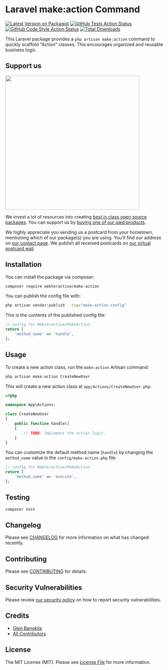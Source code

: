 # Laravel make:action Command

[![Latest Version on Packagist](https://img.shields.io/packagist/v/webteractive/make-action.svg?style=flat-square)](https://packagist.org/packages/webteractive/make-action)
[![GitHub Tests Action Status](https://img.shields.io/github/actions/workflow/status/webteractive/make-action/run-tests.yml?branch=main&label=tests&style=flat-square)](https://github.com/webteractive/make-action/actions?query=workflow%3Arun-tests+branch%3Amain)
[![GitHub Code Style Action Status](https://img.shields.io/github/actions/workflow/status/webteractive/make-action/fix-php-code-style-issues.yml?branch=main&label=code%20style&style=flat-square)](https://github.com/webteractive/make-action/actions?query=workflow%3A"Fix+PHP+code+style+issues"+branch%3Amain)
[![Total Downloads](https://img.shields.io/packagist/dt/webteractive/make-action.svg?style=flat-square)](https://packagist.org/packages/webteractive/make-action)

This Laravel package provides a `php artisan make:action` command to quickly scaffold "Action" classes. This encourages organized and reusable business logic.

## Support us

[<img src="https://github-ads.s3.eu-central-1.amazonaws.com/make-action.jpg?t=1" width="419px" />](https://spatie.be/github-ad-click/make-action)

We invest a lot of resources into creating [best in class open source packages](https://spatie.be/open-source). You can support us by [buying one of our paid products](https://spatie.be/open-source/support-us).

We highly appreciate you sending us a postcard from your hometown, mentioning which of our package(s) you are using. You'll find our address on [our contact page](https://spatie.be/about-us). We publish all received postcards on [our virtual postcard wall](https://spatie.be/open-source/postcards).

## Installation

You can install the package via composer:

```bash
composer require webteractive/make-action
```

You can publish the config file with:

```bash
php artisan vendor:publish --tag="make-action-config"
```

This is the contents of the published config file:

```php
// config for Webteractive/MakeAction
return [
    'method_name' => 'handle',
];
```

## Usage

To create a new action class, run the `make:action` Artisan command:

```bash
php artisan make:action CreateNewUser
```

This will create a new action class at `app/Actions/CreateNewUser.php`:

```php
<?php

namespace App\Actions;

class CreateNewUser
{
    public function handle()
    {
        // TODO: Implement the action logic.
    }
}
```

You can customize the default method name (`handle`) by changing the `method_name` value in the `config/make-action.php` file:

```php
// config for Webteractive/MakeAction
return [
    'method_name' => 'execute',
];
```

## Testing

```bash
composer test
```

## Changelog

Please see [CHANGELOG](CHANGELOG.md) for more information on what has changed recently.

## Contributing

Please see [CONTRIBUTING](CONTRIBUTING.md) for details.

## Security Vulnerabilities

Please review [our security policy](../../security/policy) on how to report security vulnerabilities.

## Credits

- [Glen Bangkila](https://github.com/)
- [All Contributors](../../contributors)

## License

The MIT License (MIT). Please see [License File](LICENSE.md) for more information.
